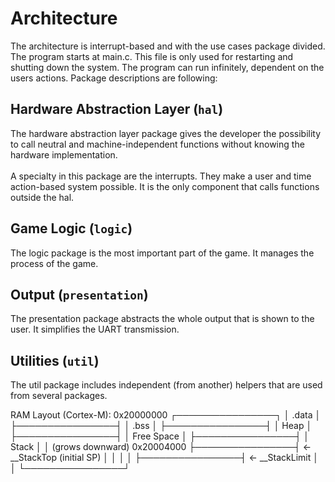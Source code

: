 # Architecture

The architecture is interrupt-based and with the use cases package divided.
The program starts at main.c. This file is only used for restarting and
shutting down the system. The program can run infinitely, dependent on the users
actions. Package descriptions are following:

## Hardware Abstraction Layer (`hal`)

The hardware abstraction layer package gives the developer the possibility to
call neutral and machine-independent functions without knowing the hardware
implementation. \
\
A specialty in this package are the interrupts. They make a user and time
action-based system possible. It is the only component that calls functions 
outside the hal.

## Game Logic (`logic`)

The logic package is the most important part of the game. It manages the
process of the game.

## Output (`presentation`)

The presentation package abstracts the whole output that is shown to the user.
It simplifies the UART transmission.

## Utilities (`util`)

The util package includes independent (from another) helpers that are used from
several packages.

RAM Layout (Cortex-M):
0x20000000 ┌────────────────┐
           │     .data      │
           ├────────────────┤
           │     .bss       │
           ├────────────────┤
           │     Heap       │
           ├────────────────┤
           │   Free Space   │
           ├────────────────┤
           │     Stack      │
           │ (grows downward) 
0x20004000 ├────────────────┤ ← __StackTop (initial SP)
           │                │
           │                │
           ├────────────────┤ ← __StackLimit
           │                │
           └────────────────┘
